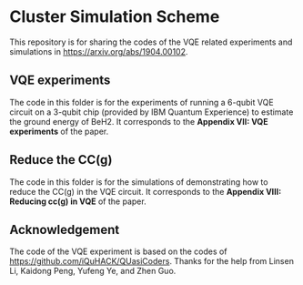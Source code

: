 # Cluster Simulation Scheme

This repository is for sharing the codes of the VQE related experiments and simulations in https://arxiv.org/abs/1904.00102. 

## VQE experiments
The code in this folder is for the experiments of running a 6-qubit VQE circuit on a 3-qubit chip (provided by IBM Quantum Experience) to estimate the ground energy of BeH2. It corresponds to the **Appendix VII: VQE experiments** of the paper. 

## Reduce the CC(g)
The code in this folder is for the simulations of demonstrating how to reduce the CC(g) in the VQE circuit. It corresponds to the **Appendix VIII: Reducing cc(g) in VQE** of the paper.

## Acknowledgement
The code of the VQE experiment is based on the codes of https://github.com/iQuHACK/QUasiCoders. Thanks for the help from Linsen Li, Kaidong Peng, Yufeng Ye, and Zhen Guo.
